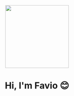 <div id="header" align="center">
  <img src="https://media.giphy.com/media/Dh5q0sShxgp13DwrvG/giphy.gif" width="200"
</div>
<div align="center">
  <h1 align="center">Hi, I'm Favio 😊</h1>
</div>
